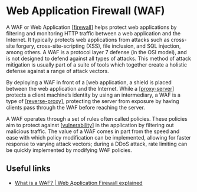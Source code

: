 # Web Application Firewall (WAF)

A WAF or Web Application [[firewall]] helps protect web applications by filtering and monitoring HTTP traffic between a web application and the Internet. It typically protects web applications from attacks such as cross-site forgery, cross-site-scripting (XSS), file inclusion, and SQL injection, among others. A WAF is a protocol layer 7 defense (in the OSI model), and is not designed to defend against all types of attacks. This method of attack mitigation is usually part of a suite of tools which together create a holistic defense against a range of attack vectors.

By deploying a WAF in front of a [web application, a shield is placed between the web application and the Internet. While a [[proxy-server]] protects a client machine’s identity by using an intermediary, a WAF is a type of [[reverse-proxy]], protecting the server from exposure by having clients pass through the WAF before reaching the server.

A WAF operates through a set of rules often called policies. These policies aim to protect against [[vulnerability]] in the application by filtering out malicious traffic. The value of a WAF comes in part from the speed and ease with which policy modification can be implemented, allowing for faster response to varying attack vectors; during a DDoS attack, rate limiting can be quickly implemented by modifying WAF policies.

## Useful links
- [What is a WAF? | Web Application Firewall explained](https://www.cloudflare.com/en-gb/learning/ddos/glossary/web-application-firewall-waf/)

[//begin]: # "Autogenerated link references for markdown compatibility"
[firewall]: firewall "Firewall"
[proxy-server]: ../cloud-computing/proxy-server "Proxy Server"
[reverse-proxy]: ../cloud-computing/reverse-proxy "Reverse Proxy"
[vulnerability]: vulnerability "Vulnerability"
[//end]: # "Autogenerated link references"
